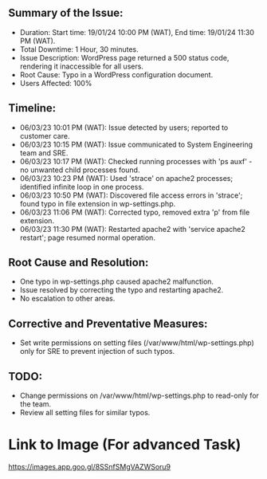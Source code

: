 ## Summary of the Issue:

* Duration: Start time: 19/01/24 10:00 PM (WAT), End time: 19/01/24 11:30 PM (WAT).
* Total Downtime: 1 Hour, 30 minutes.
* Issue Description: WordPress page returned a 500 status code, rendering it inaccessible for all users.
* Root Cause: Typo in a WordPress configuration document.
* Users Affected: 100%

## Timeline:

* 06/03/23 10:01 PM (WAT): Issue detected by users; reported to customer care.
* 06/03/23 10:15 PM (WAT): Issue communicated to System Engineering team and SRE.
* 06/03/23 10:17 PM (WAT): Checked running processes with 'ps auxf' - no unwanted child processes found.
* 06/03/23 10:23 PM (WAT): Used 'strace' on apache2 processes; identified infinite loop in one process.
* 06/03/23 10:50 PM (WAT): Discovered file access errors in 'strace'; found typo in file extension in wp-settings.php.
* 06/03/23 11:06 PM (WAT): Corrected typo, removed extra 'p' from file extension.
* 06/03/23 11:30 PM (WAT): Restarted apache2 with 'service apache2 restart'; page resumed normal operation.

## Root Cause and Resolution:

* One typo in wp-settings.php caused apache2 malfunction.
* Issue resolved by correcting the typo and restarting apache2.
* No escalation to other areas.

## Corrective and Preventative Measures:

* Set write permissions on setting files (/var/www/html/wp-settings.php) only for SRE to prevent injection of such typos.

## TODO:

* Change permissions on /var/www/html/wp-settings.php to read-only for the team.
* Review all setting files for similar typos.

# Link to Image (For advanced Task)
https://images.app.goo.gl/8SSnfSMgVAZWSoru9
